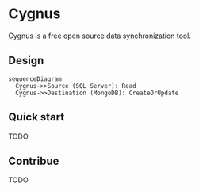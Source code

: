 # Cygnus

Cygnus is a free open source data synchronization tool.

## Design

```mermaid
sequenceDiagram
  Cygnus->>Source (SQL Server): Read
  Cygnus->>Destination (MongoDB): CreateOrUpdate
```

## Quick start

TODO

## Contribue

TODO
